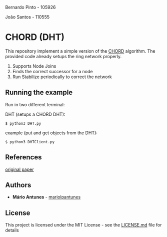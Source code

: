 
Bernardo Pinto - 105926

João Santos - 110555


# CHORD (DHT)



This repository implement a simple version of the [CHORD](https://en.wikipedia.org/wiki/Chord_(peer-to-peer)) algorithm.
The provided code already setups the ring network properly.
1. Supports Node Joins
2. Finds the correct successor for a node
3. Run Stabilize periodically to correct the network


## Running the example
Run in two different terminal:

DHT (setups a CHORD DHT):
```console
$ python3 DHT.py
```
example (put and get objects from the DHT):
```console
$ python3 DHTClient.py
```

## References

[original paper](https://pdos.csail.mit.edu/papers/ton:chord/paper-ton.pdf)

## Authors

* **Mário Antunes** - [mariolpantunes](https://github.com/mariolpantunes)

## License

This project is licensed under the MIT License - see the [LICENSE.md](LICENSE.md) file for details
